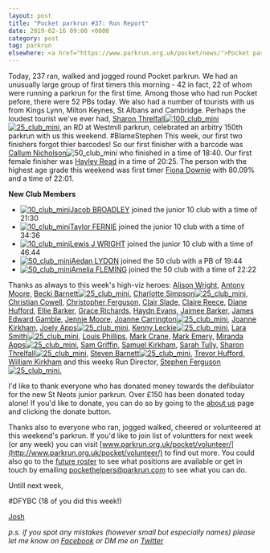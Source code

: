 ```yaml
---
layout: post
title: "Pocket parkrun #37: Run Report"
date: 2019-02-16 09:00 +0000
category: post
tag: parkrun
elsewhere: <a href="https://www.parkrun.org.uk/pocket/news/">Pocket parkrun</a>
---
```


Today, 237 ran, walked and jogged round Pocket parkrun. We had an unusually large group of first timers this morning - 42 in fact, 22 of whom were running a parkrun for the first time. Among those who had run Pocket pefore, there were 52 PBs today. We also had a number of tourists with us from Kings Lynn, Milton Keynes, St Albans and Cambridge. Perhaps the loudest tourist we've ever had, [Sharon Threlfall](http://www.parkrun.org.uk/results/athleteresultshistory/?athleteNumber=1214897)[![100_club_mini](https://images.parkrun.com/blogs.dir/1667/files/2019/02/100_club_mini-e1550337018730.jpg)](https://images.parkrun.com/blogs.dir/1667/files/2019/02/100_club_mini-e1550337018730.jpg)[![25_club_mini](https://images.parkrun.com/blogs.dir/1667/files/2019/02/25_club_mini-e1550337100687.jpg)](https://images.parkrun.com/blogs.dir/1667/files/2019/02/25_club_mini-e1550337100687.jpg), an RD at Westmill parkrun, celebrated an arbitry 150th parkrun with us this weekend. #BlameStephen This week, our first two finishers forgot thier barcodes! So our first finisher with a barcode was [Callum Nicholson](http://www.parkrun.org.uk/pocket/results/weeklyresults/athletehistory?athleteNumber=147084)![50_club_mini](https://images.parkrun.com/blogs.dir/1667/files/2019/02/50_club_mini-e1550336989477.jpg) who finished in a time of 18:40. Our first female finisher was [Hayley Read](http://www.parkrun.org.uk/pocket/results/weeklyresults/athletehistory?athleteNumber=4680863) in a time of 20:25. The person with the highest age grade this weekend was first timer [Fiona Downie](http://www.parkrun.org.uk/pocket/results/weeklyresults/athletehistory?athleteNumber=53459) with 80.09% and a time of 22:01.

**New Club Members**

*   [![10_club_mini](https://images.parkrun.com/blogs.dir/1667/files/2019/02/10_club_mini-e1550337085201.jpg)](https://images.parkrun.com/blogs.dir/1667/files/2019/02/10_club_mini-e1550337085201.jpg)[Jacob BROADLEY](http://www.parkrun.org.uk/pocket/results/weeklyresults/athletehistory?athleteNumber=4748582) joined the junior 10 club with a time of 21:30
*   [![10_club_mini](https://images.parkrun.com/blogs.dir/1667/files/2019/02/10_club_mini-e1550337085201.jpg)](https://images.parkrun.com/blogs.dir/1667/files/2019/02/10_club_mini-e1550337085201.jpg)[Taylor FERNIE](http://www.parkrun.org.uk/pocket/results/weeklyresults/athletehistory?athleteNumber=2970719) joined the junior 10 club with a time of 34:36
*   [![10_club_mini](https://images.parkrun.com/blogs.dir/1667/files/2019/02/10_club_mini-e1550337085201.jpg)](https://images.parkrun.com/blogs.dir/1667/files/2019/02/10_club_mini-e1550337085201.jpg)[Lewis J WRIGHT](http://www.parkrun.org.uk/pocket/results/weeklyresults/athletehistory?athleteNumber=4524389) joined the junior 10 club with a time of 46.44
*   [![50_club_mini](https://images.parkrun.com/blogs.dir/1667/files/2019/02/50_club_mini-e1550336989477.jpg)](https://images.parkrun.com/blogs.dir/1667/files/2019/02/50_club_mini-e1550336989477.jpg)[Aedan LYDON](http://www.parkrun.org.uk/pocket/results/weeklyresults/athletehistory?athleteNumber=2513603) joined the 50 club with a PB of 19:44
*   [![50_club_mini](https://images.parkrun.com/blogs.dir/1667/files/2019/02/50_club_mini-e1550336989477.jpg)](https://images.parkrun.com/blogs.dir/1667/files/2019/02/50_club_mini-e1550336989477.jpg)[Amelia FLEMING](http://www.parkrun.org.uk/pocket/results/weeklyresults/athletehistory?athleteNumber=3014582) joined the 50 club with a time of 22:22

Thanks as always to this week's high-viz heroes: [Alison Wright,](http://www.parkrun.org.uk/results/athleteresultshistory/?athleteNumber=4634189) [Antony Moore,](http://www.parkrun.org.uk/results/athleteresultshistory/?athleteNumber=2865977) [Becki Barnett](http://www.parkrun.org.uk/results/athleteresultshistory/?athleteNumber=4161773)[![25_club_mini](https://images.parkrun.com/blogs.dir/1667/files/2019/02/25_club_mini-e1550337100687.jpg)](https://images.parkrun.com/blogs.dir/1667/files/2019/02/25_club_mini-e1550337100687.jpg)[,](http://www.parkrun.org.uk/results/athleteresultshistory/?athleteNumber=4161773) [Charlotte Simpson](http://www.parkrun.org.uk/results/athleteresultshistory/?athleteNumber=2079756)[![25_club_mini](https://images.parkrun.com/blogs.dir/1667/files/2019/02/25_club_mini-e1550337100687.jpg)](https://images.parkrun.com/blogs.dir/1667/files/2019/02/25_club_mini-e1550337100687.jpg)[,](http://www.parkrun.org.uk/results/athleteresultshistory/?athleteNumber=2079756) [Christian Cowell,](http://www.parkrun.org.uk/results/athleteresultshistory/?athleteNumber=5190012) [Christopher Ferguson,](http://www.parkrun.org.uk/results/athleteresultshistory/?athleteNumber=311483) [Clair Slade,](http://www.parkrun.org.uk/results/athleteresultshistory/?athleteNumber=2328720) [Claire Reece,](http://www.parkrun.org.uk/results/athleteresultshistory/?athleteNumber=4701687) [Diane Hufford,](http://www.parkrun.org.uk/results/athleteresultshistory/?athleteNumber=340498) [Ellie Barker,](http://www.parkrun.org.uk/results/athleteresultshistory/?athleteNumber=1387103) [Grace Richards,](http://www.parkrun.org.uk/results/athleteresultshistory/?athleteNumber=5429459) [Haydn Evans,](http://www.parkrun.org.uk/results/athleteresultshistory/?athleteNumber=5445725) [Jaimee Barker,](http://www.parkrun.org.uk/results/athleteresultshistory/?athleteNumber=1387096) [James Edward Gamble,](http://www.parkrun.org.uk/results/athleteresultshistory/?athleteNumber=32602) [Jennie Moore,](http://www.parkrun.org.uk/results/athleteresultshistory/?athleteNumber=2779626) [Joanne Carrington](http://www.parkrun.org.uk/results/athleteresultshistory/?athleteNumber=181580)[![25_club_mini](https://images.parkrun.com/blogs.dir/1667/files/2019/02/25_club_mini-e1550337100687.jpg)](https://images.parkrun.com/blogs.dir/1667/files/2019/02/25_club_mini-e1550337100687.jpg)[,](http://www.parkrun.org.uk/results/athleteresultshistory/?athleteNumber=181580) [Joanne Kirkham,](http://www.parkrun.org.uk/results/athleteresultshistory/?athleteNumber=4936439) [Joely Apps](http://www.parkrun.org.uk/results/athleteresultshistory/?athleteNumber=214732)[![25_club_mini](https://images.parkrun.com/blogs.dir/1667/files/2019/02/25_club_mini-e1550337100687.jpg)](https://images.parkrun.com/blogs.dir/1667/files/2019/02/25_club_mini-e1550337100687.jpg)[,](http://www.parkrun.org.uk/results/athleteresultshistory/?athleteNumber=4196740) [Kenny Leckie](http://www.parkrun.org.uk/results/athleteresultshistory/?athleteNumber=4073128)[![25_club_mini](https://images.parkrun.com/blogs.dir/1667/files/2019/02/25_club_mini-e1550337100687.jpg)](https://images.parkrun.com/blogs.dir/1667/files/2019/02/25_club_mini-e1550337100687.jpg)[,](http://www.parkrun.org.uk/results/athleteresultshistory/?athleteNumber=4073128) [Lara Smith](http://www.parkrun.org.uk/results/athleteresultshistory/?athleteNumber=5160835)[![25_club_mini](https://images.parkrun.com/blogs.dir/1667/files/2019/02/25_club_mini-e1550337100687.jpg)](https://images.parkrun.com/blogs.dir/1667/files/2019/02/25_club_mini-e1550337100687.jpg)[,](http://www.parkrun.org.uk/results/athleteresultshistory/?athleteNumber=5160835) [Louis Phillips,](http://www.parkrun.org.uk/results/athleteresultshistory/?athleteNumber=1887851) [Mark Crane,](http://www.parkrun.org.uk/results/athleteresultshistory/?athleteNumber=4072444) [Mark Emery,](http://www.parkrun.org.uk/results/athleteresultshistory/?athleteNumber=4772621) [Miranda Apps](http://www.parkrun.org.uk/results/athleteresultshistory/?athleteNumber=210582)[![25_club_mini](https://images.parkrun.com/blogs.dir/1667/files/2019/02/25_club_mini-e1550337100687.jpg)](https://images.parkrun.com/blogs.dir/1667/files/2019/02/25_club_mini-e1550337100687.jpg)[,](http://www.parkrun.org.uk/results/athleteresultshistory/?athleteNumber=210582) [Sam Griffin,](http://www.parkrun.org.uk/results/athleteresultshistory/?athleteNumber=5438608) [Samuel Kirkham,](http://www.parkrun.org.uk/results/athleteresultshistory/?athleteNumber=4957874) [Sarah Tully,](http://www.parkrun.org.uk/results/athleteresultshistory/?athleteNumber=4909207) [Sharon Threlfall](http://www.parkrun.org.uk/results/athleteresultshistory/?athleteNumber=1214897)[![25_club_mini](https://images.parkrun.com/blogs.dir/1667/files/2019/02/25_club_mini-e1550337100687.jpg)](https://images.parkrun.com/blogs.dir/1667/files/2019/02/25_club_mini-e1550337100687.jpg)[,](http://www.parkrun.org.uk/results/athleteresultshistory/?athleteNumber=1214897) [Steven Barnett](http://www.parkrun.org.uk/results/athleteresultshistory/?athleteNumber=4179392)[![25_club_mini](https://images.parkrun.com/blogs.dir/1667/files/2019/02/25_club_mini-e1550337100687.jpg)](https://images.parkrun.com/blogs.dir/1667/files/2019/02/25_club_mini-e1550337100687.jpg)[,](http://www.parkrun.org.uk/results/athleteresultshistory/?athleteNumber=4179392) [Trevor Hufford,](http://www.parkrun.org.uk/results/athleteresultshistory/?athleteNumber=339748) [William Kirkham](http://www.parkrun.org.uk/results/athleteresultshistory/?athleteNumber=4936459) and this weeks Run Director, [Stephen Ferguson](http://www.parkrun.org.uk/results/athleteresultshistory/?athleteNumber=190582)[![25_club_mini](https://images.parkrun.com/blogs.dir/1667/files/2019/02/25_club_mini-e1550337100687.jpg)](https://images.parkrun.com/blogs.dir/1667/files/2019/02/25_club_mini-e1550337100687.jpg)[.](http://www.parkrun.org.uk/results/athleteresultshistory/?athleteNumber=4936459)

I'd like to thank everyone who has donated money towards the defibulator for the new St Neots junior parkrun. Over £150 has been donated today alone! If you'd like to donate, you can do so by going to the [about us](http://www.parkrun.org.uk/pocket/aboutus/ "about us") page and clicking the donate button.

Thanks also to everyone who ran, jogged walked, cheered or volunteered at this weekend's parkrun. If you'd like to join list of voluntters for next week (or any week) you can visit [www.parkrun.org.uk/pocket/volunteer/](http://www.parkrun.org.uk/pocket/volunteer/) to find out more. You could also go to the [future roster](http://www.parkrun.org.uk/pocket/futureroster/ "future roster") to see what positions are available or get in touch by emailing [pockethelpers@parkrun.com](mailto:pockethelpers@parkrun.com) to see what you can do.

Untill next week,

#DFYBC (18 of you did this week!)

[Josh](http://www.parkrun.org.uk/results/athleteresultshistory/?athleteNumber=4196740)

_p.s. if you spot any mistakes (however small but especially names) please let me know on [Facebook](https://www.facebook.com/pocketparkrun/posts/1145791378924191) or DM me on [Twitter](https://twitter.com/_Josh_justJosh)_
